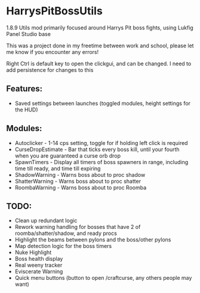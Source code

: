# HarrysPitBossUtils
1.8.9 Utils mod primarily focused around Harrys Pit boss fights, using Lukfig Panel Studio base

This was a project done in my freetime between work and school, please let me know if you encounter any errors!

Right Ctrl is default key to open the clickgui, and can be changed. I need to add persistence for changes to this

## Features:
* Saved settings between launches (toggled modules, height settings for the HUD)

## Modules:
* Autoclicker - 1-14 cps setting, toggle for if holding left click is required
* CurseDropEstimate - Bar that ticks every boss kill, until your fourth when you are guaranteed a curse orb drop
* SpawnTimers - Display all timers of boss spawners in range, including time till ready, and time till expiring
* ShadowWarning - Warns boss about to proc shadow
* ShatterWarning - Warns boss about to proc shatter
* RoombaWarning - Warns boss about to proc Roomba

## TODO:
* Clean up redundant logic
* Rework warning handling for bosses that have 2 of roomba/shatter/shadow, and ready procs
* Highlight the beams between pylons and the boss/other pylons
* Map detection logic for the boss timers
* Nuke Highlight
* Boss health display
* Real weeny tracker
* Eviscerate Warning
* Quick menu buttons (button to open /craftcurse, any others people may want)
  
  
